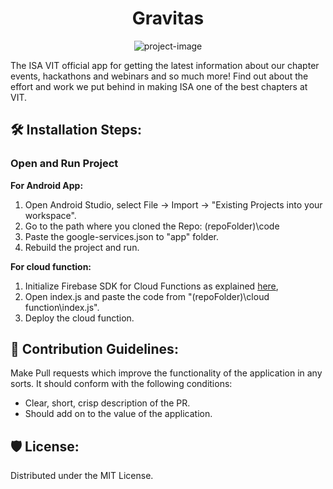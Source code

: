 <h1 align="center" id="title">Gravitas</h1>

<p align="center"><img src="https://socialify.git.ci/fahaddalwai/Gravitas/image?language=1&amp;logo=data%3Aimage%2Fpng%3Bbase64%2CiVBORw0KGgoAAAANSUhEUgAAARwAAACxCAMAAAAh3%2FJWAAAAsVBMVEX%2F%2F%2F893IQAAAAy23%2Bf677c3NyWlpZdXV2RkZH5%2Bfk2NjbCwsLZ2dk224E024Al2nrt7e2BgYHPz89vb2%2Bjo6Mf2Xi4uLjy8vLi4uIxMTHGxsZe4JX2%2FfmU6bbV9uLi%2Beut7sa%2B8dJo4ps%2BPj5mZmaIiIhKSkrv%2FPRS34%2B78NB15KPM9NsqKioZGRmdnZ2F5qzc9%2BZGRkZgYGBUVFSn7MKN6LJ65KawsLB1dXUPDw8hISF0hnBQAAAIsklEQVR4nO2c63qiMBCGEazVKtB6PtRqq9aqPe3a6rb3f2FLEhISBTyUwNBn3j8rCZmSz2QyGeIaBoIgCIIgCIIgCIIgCIIgCIIgSI64m%2Bu0Pr%2FTaV0zI8ttfegz%2F9FyrZE%2B85oZ2IVCS9vjj1qFgj3QZV07VkHn4xPpC44u69p5c7zHd1d6jN%2B7RJs3PcZT4JY8f6Ggxzg17d7qMZ4GH2RiWUUdpovUtEZ3rx9tX%2B9c56BMiRV1DJvkDW90urO0eCBLivuetNk7Irr9kLTZlCHBSMF%2BStrsE9FcXwiVFp%2FEcbqLZI0uyMCxPpM1mgVEnKRjNWrTStZmJozptzxM0uSQjsZxkiazgvoHN8Ht%2BVyPH8sEtrIskzPIVsA8pysklnaiMckqabEz5UA0eztaLYqfm4fBE2XwsPksLlajyLCaRd1as2hpwvZB4%2F2K0f3woeC6rmU5tgfpNfnXsSyvsLAc3odEMmN9%2B7VsoN221LEwGi8dTxVaFY7taWQtx6pAbKdvp%2Fn0mqG5F0vKvazebDdOF1kh136T%2FBXLEd2n3wd9KOH%2Baum6zjHCcBzX3fj6sO1IfpOjYbyLPo2G3lA4RRl%2FALnWkGg7%2BB2bKhV%2FNqwGp40ZdfwMVnnPjYbD%2FGis%2Fz1i%2BFh0U5Xn3Gg4dAVOhLCYIOfcJyfOr1qqPN6f3KS08abVU%2BKZxSx5a%2F3I1%2Bxit36PS763EptSHOu3zK1lgjMqwP0N2%2FI75%2BzAJh7Hzn1Gp9jSIw2hlfOt%2BYOWKcVx8%2Fzial7QNKU4TiG3Oa%2B7c3aYp2HnNZW80OhuAlq5XNPHqWjjqTPOuqen86HVFcu4uTukU0xNm%2Fypk964oeqMs%2B7vKaTjiwNaCZ%2Fi0MkqZW08dXKzoo9SnVMMNyc591vtoV8o%2BUgsDzIRJx%2FvsoaJZ7aOI9nzUXpI3xlzWuAP3t5mNG4IFnS385CNN6ZAP5e8iF7Fbednrzt9K5YTbSXpE73Jchupje0OhsWN88NJZzmb4nAQnSYC%2FaJ4GZX5swYsSBv%2FKD7091CjQZTGDuBXEquorlvipyHvP1An%2BAnFJkodwD8VieyWdGb4%2FAMF1uKIvwT2R0aR%2FVZeT56rjdLvyGMJYI9gRI4JxU8Oz3wj4cgRcLTnB%2FqLiGKkOMoDnzuv1DERqTDQQ7jRrlYR5yMRcaKNgBw60QNHPW6%2BOTMUtOUfQ85jvgmIGeWYASEP9WhvcQjZc8V8ExCHziJutkhDZ3P%2BadLgxFLMwFGXfCA8xfXLFu%2B0hz8JAvl6NY%2B%2FD9wvse7iO227H0SeVWTgfxTWgATA8%2BKBd%2FDg3p8fdLPk3Lr705MFtut9B%2B4hgcEd4s4s%2FxeGm7UaKrHuOHWAueQsE4D7wEoJ3oKaVYVCC1LSC9asAjavlqBmFbDfDmfwcjweQOvVgQgwAwDFgXHbwGwAlNWBtZATAC3m4GYVIKeTxWGlQ4A5zAQtyiGAiXTOfZ%2BgEwfKaR14%2FhiQRwaoDZj%2FCuT8lLlOgBy4gLhYgVmuIs9WZAqQ8xaLlgUQICf%2BV0WQwBg5CIIgCIIgCIIgCAKf9qxcnl2f1qY0WVdDK7rEWHhVLrkxPS5OarImTbZhNXVSU07kuUBwujhUAdOMrCol82AQOF2cNooTTZdq0wurQnGMMmlSC6tBcTwNZqXw9Q3FiQHFiQHFiQGkOJ1OXGUlrLTiNzlCnFjryt8AJ06l%2BYc80pqErNNGo3FDS8vep78Vo1LqkcppXW3Tn5LSZ7JtCMSpe62nXux%2FcdP77nE9urMreuuNZGFLbuyKy%2B7smdzSqMMTp2kK6kYQgNAQ36iKurXUpNsTxTNJHHpzkxWYbDXqXAbWJ2J4qUt5Q9zxWAEmjvT0pkm7dxWUt6W6Z9FELjWnM1Wc7cwMxOmbCk3fgCzO9Zd8RxuUOGtzD0kchX9%2Bk%2Bp%2BE0mcf2Ygzt6dfrclcTohxqCI8%2Bp%2F%2Fe1affsYKs5lu9ZnE8VkXuKaXfSa9Vr1Zl8cZuKZiNP173ytVpu%2BcZaNkMT5w8pn%2FVq99AJLHNbRb9839kPE6dOLC%2Fq5LFX4M6TzGCJO2%2Ftc8VafnqQH34rTRSkQh83Qqf84ZVDiUP%2FwJVbqiz1x2n4N9doT8qmrlPOvXhaHbwyq0nAz%2BASiHQ%2FE%2BZa14QMZiDj0WaQ1trQjzhWvqNA7yaey2h1%2F8EniCN3W0ggj9FUbRJyaKPKZwBGHPpucOqjsiBN07YrPiavAXzAaO%2BKIit2OG8%2F8TiHOazBbGVU44rR3n814VMUJRLjk4ux1ua2K0%2BDlNeWKQDXZGpI4jZ2Ry8zDEOdVdR8GC3clcYKwn4tDPcej3KSmivPKy%2FcHQZvXC3EeZR9FgSNO6ZA4waZKEUeOlpmHliNkH1UqUUIGqhBnov4Rjxcw4jR3XKa3tzokDvVK33KTfoQ4dO2ehf45IQ612pXvgTNy%2BntuwTwkDvM58pddihDnOrDlQzerJHAS4sy4F%2BJ04YjT2e1p%2FbA4093R9hIhjvElKhgV8deEONQL%2FZGMzeCIwxziv%2BC6d1ic6o6gbFMfJg6VYBIYp7JeihoiDtMreMPJgiYg4rCeCq%2F51zwsjiHdIyyEisPGpYgX2T6MBgdBhPwvKCQtXiCJw5YL85I%2BXf%2FZPEYcP2FBF7ku34OHieNvBr7bpFl%2FIkkViONvyum79grPLEERx99ie8P%2Fin86JI7Yr%2FcmQSomVByRD%2Fni%2B21%2FmZN25Tw39DJ5FsagiOPvbjiXX0eI4w830SZanN1s0bcfVMrJrpJyxxSUOEZXysRdRi%2Fla%2FmyIXWnu5MJVMThSQhGQynljkbOKzZrsMQRCS%2FPObC94Qstnani3CiXdZ4Ym1WMregpDVJeVePX3CuZf4ONWtCE0OG3rC%2FYNId1BKW2LZe3fp7Pw9j5FHrZfi03WSasI2oq3qf91zj1Ztm7VSnv7NzYb5ZL7Wtu4vCLHARBEARBEARBEARBEARBEARBkJT5D1N7m3ip0tnRAAAAAElFTkSuQmCC&amp;name=1&amp;owner=1&amp;stargazers=1&amp;theme=Light" alt="project-image"></p>

<p id="description">The ISA VIT official app for getting the latest information about our chapter events, hackathons and webinars and so much more! Find out about the effort and work we put behind in making ISA one of the best chapters at VIT.</p>




<h2>🛠️ Installation Steps:</h2>

### Open and Run Project

<b>For Android App:</b>
1. Open Android Studio, select File -> Import -> "Existing Projects into your workspace".
2. Go to the path where you cloned the Repo: (repoFolder)\code
3. Paste the google-services.json to "app" folder.
4. Rebuild the project and run.

<b>For cloud function:</b>
1. Initialize Firebase SDK for Cloud Functions as explained [here](https://firebase.google.com/docs/functions/get-started),
2. Open index.js and paste the code from  "(repoFolder)\cloud function\index.js".
3. Deploy the cloud function.

<h2>🍰 Contribution Guidelines:</h2>

Make Pull requests which improve the functionality of the application in any sorts. It should conform with the following conditions:

*   Clear, short, crisp description of the PR.
*   Should add on to the value of the application.

<h2>🛡️ License:</h2>

Distributed under the MIT License.
